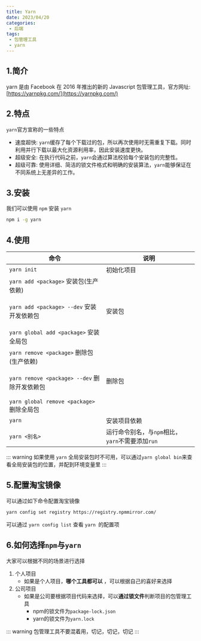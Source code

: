```yaml
---
title: Yarn
date: 2023/04/20
categories:
 - 后端
tags:
 - 包管理工具
 - yarn
---
```


## 1.简介
yarn 是由 Facebook 在 2016 年推出的新的 Javascript 包管理工具，官方网址: [https://yarnpkg.com/](https://yarnpkg.com/)

## 2.特点

`yarn`官方宣称的一些特点
- 速度超快: `yarn`缓存了每个下载过的包，所以再次使用时无需重复下载。同时利用并行下载以最大化资源利用率，因此安装速度更快。
- 超级安全: 在执行代码之前，`yarn`会通过算法校验每个安装包的完整性。
- 超级可靠: 使用详细、简洁的锁文件格式和明确的安装算法，`yarn`能够保证在不同系统上无差异的工作。

## 3.安装

我们可以使用 `npm` 安装 `yarn`
```bash
npm i -g yarn
```

## 4.使用

| 命令 | 说明 |
| --- | --- |
| `yarn init` | 初始化项目 |
| `yarn add <package>` 安装包(生产依赖) <br /> <br /> `yarn add <package> --dev` 安装开发依赖包 <br /> <br />  `yarn global add <package>` 安装全局包 | 安装包 |
| `yarn remove <package>` 删除包(生产依赖) <br /> <br /> `yarn remove <package> --dev` 删除开发依赖包 <br /> <br />  `yarn global remove <package>` 删除全局包 | 删除包 |
| `yarn` | 安装项目依赖 |
| `yarn <别名>` | 运行命令别名，与`npm`相比，`yarn`不需要添加`run` |

::: warning
如果使用 `yarn` 全局安装包时不可用，可以通过`yarn global bin`来查看全局安装包的位置，并配到环境变量里
:::

## 5.配置淘宝镜像

可以通过如下命令配置淘宝镜像
```bash
yarn config set registry https://registry.npmmirror.com/
```
可以通过 `yarn config list` 查看 `yarn `的配置项

## 6.如何选择`npm`与`yarn`

大家可以根据不同的场景进行选择
1. 个人项目
    - 如果是个人项目，**哪个工具都可以** ，可以根据自己的喜好来选择
2. 公司项目
    - 如果是公司要根据项目代码来选择，可以**通过锁文件**判断项目的包管理工具
        - npm的锁文件为`package-lock.json`
        - yarn的锁文件为`yarn.lock`

::: warning
包管理工具不要混着用，切记，切记，切记
:::